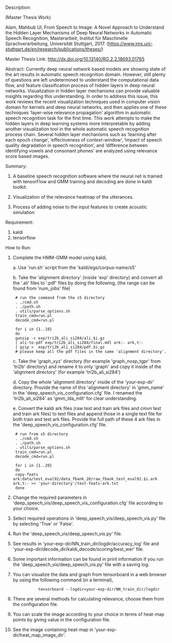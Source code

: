 Description:

(Master Thesis Work)
    
Alam, Mahbub Ul, From Speech to Image: A Novel Approach to Understand the Hidden Layer Mechanisms of Deep Neural Networks in Automatic Speech Recognition, Masterarbeit, Institut für Maschinelle Sprachverarbeitung, Universität Stuttgart, 2017. (https://www.ims.uni-stuttgart.de/en/research/publications/theses/)
    
Master Thesis Link: http://dx.doi.org/10.13140/RG.2.2.18693.01765
    
Abstract: Currently deep neural network based models are showing state of the art results in automatic speech recognition domain. However, still plenty of questions are left undetermined to understand the computational data flow, and feature classification process of hidden layers in deep neural networks. Visualization in hidden layer mechanisms can provide valuable insights regarding this understanding. In order to address this issue, this work reviews the recent visualization techniques used in computer vision domain for kernels and deep neural networks, and then applies one of these techniques ‘layer-wise relevance propagation’ algorithm in automatic speech recognition task for the first time. This work attempts to make the hidden layers in deep learning systems more interpretable by adding another visualization tool in the whole automatic speech recognition process chain. Several hidden layer mechanisms such as ‘learning after each epoch change’, ‘effectiveness of context-window’, ‘impact of speech quality degradation in speech recognition’, and ‘difference between identifying vowels and consonant phones’ are analyzed using relevance score based images.
    
Summary:

1. A baseline speech recognition software where the neural net is trained with 
    tensorFlow and GMM training and decoding are done in kaldi toolkit.

2. Visualization of the relevance heatmap of the utterances.
    
3. Process of adding noise to the input features to create acoustic simulation


Requirement:

1. kaldi
2. tensorflow


How to Run:

1. Complete the HMM-GMM model using kaldi,

	a. Use 'run.sh' script from the 'kaldi/egs/corpus-name/s5'

	b. Take the 'alignment directory' (inside 'exp' directory) and convert all 
	the '.ali' files to '.pdf' files by doing the following,
   	(the range can be found from 'num_jobs' file)

        # run the command from the s5 directory
        . ./cmd.sh
        . ./path.sh
        . utils/parse_options.sh
        train_cmd=run.pl
        decode_cmd=run.pl

        for i in {1..10}
        do
        gunzip -c exp/tri2b_ali_si284/ali.$i.gz 
        | ali-to-pdf exp/tri2b_ali_si284/final.mdl ark:- ark,t:- 
        | gzip >  exp/tri2b_ali_si284/pdf.$i.gz
        # please keep all the pdf files in the same 'alignment directory'.
    
	c. Take the 'graph_xyz' directory (for example 'graph_nosp_tgpr' from 'tri2b' directory) and rename it 
	   to only 'graph' and copy it inside of the 'alignment directory' (for example 'tri2b_ali_si284')

	d. Copy the whole 'alignment directory' inside of the 'your-exp-dir' directory. Provide the name of this 'alignment directory' 
	   in 'gmm_name' in the 'deep_speech_vis_configuration.cfg' file. I renamed the 'tri2b_ali_si284' as 'gmm_lda_mllt' for
	   clear understanding.
	   
	e. Convert the kaldi ark files (raw test and train ark files and cmvn test and train ark files) to text files and append those in a single 
	   text file for both train and test ark files. Provide the full path of these 4 ark files in the 'deep_speech_vis_configuration.cfg' file.
	   
        # run from s5 directory
        . ./cmd.sh
        . ./path.sh
        . utils/parse_options.sh
        train_cmd=run.pl
        decode_cmd=run.pl
        
        for i in {1..20}
        do
        copy-feats ark:data/test_eval92/data_fbank_20/raw_fbank_test_eval92.$i.ark ark,t:- >> 'your-directory'/test-feats-ark.txt
        done


2. Change the required parameters in 'deep_speech_vis/deep_speech_vis_configuration.cfg' file 
   according to your choice.

3. Select required operations in 'deep_speech_vis/deep_speech_vis.py' file by selecting 'True' or 
   'False'.

4. Run the 'deep_speech_vis/deep_speech_vis.py' file.

5. See results in 'your-exp-dir/NN_train_dir/logdir/accuracy_log' file 
   and 
   'your-exp-dir/decode_dir/kaldi_decode/scoring/best_wer' file.

6. Some important information can be found in print information if you run the
   'deep_speech_vis/deep_speech_vis.py' file with a saving log.

7. You can visualize the data and graph from tensorboard in a web browser by 
   using the following command (in a terminal),

                  tensorboard --logdir=your-exp-dir/NN_train_dir/logdir
                  
8. There are several methods for calculating relevance, choose them from the configuration file.

9. You can scale the image according to your choice in terms of heat-map points by giving
   value in the configuration file.

10. See the image containing heat-map in 'your-exp-dir/heat_map_image_dir'.
